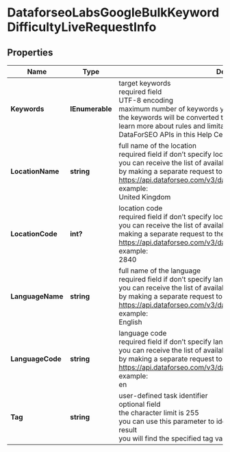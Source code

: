 # DataforseoLabsGoogleBulkKeywordDifficultyLiveRequestInfo


## Properties

| Name | Type | Description | Notes |
|------------ | ------------- | ------------- | -------------|
**Keywords** | **IEnumerable<string>** | target keywords<br>required field<br>UTF-8 encoding<br>maximum number of keywords you can specify in this array: 1000<br>the keywords will be converted to lowercase format<br>learn more about rules and limitations of keyword and keywords fields in DataForSEO APIs in this Help Center article |[optional]|
**LocationName** | **string** | full name of the location<br>required field if don’t specify location_code<br>you can receive the list of available locations with their location_name by making a separate request to the<br>https://api.dataforseo.com/v3/dataforseo_labs/locations_and_languages<br>example:<br>United Kingdom |[optional]|
**LocationCode** | **int?** | location code<br>required field if don’t specify location_name<br>you can receive the list of available locations with their location_code by making a separate request to the<br>https://api.dataforseo.com/v3/dataforseo_labs/locations_and_languages<br>example:<br>2840 |[optional]|
**LanguageName** | **string** | full name of the language<br>required field if don’t specify language_code<br>you can receive the list of available languages with their language_name by making a separate request to the<br>https://api.dataforseo.com/v3/dataforseo_labs/locations_and_languages<br>example:<br>English |[optional]|
**LanguageCode** | **string** | language code<br>required field if don’t specify language_name<br>you can receive the list of available languages with their language_code by making a separate request to the<br>https://api.dataforseo.com/v3/dataforseo_labs/locations_and_languages<br>example:<br>en |[optional]|
**Tag** | **string** | user-defined task identifier<br>optional field<br>the character limit is 255<br>you can use this parameter to identify the task and match it with the result<br>you will find the specified tag value in the data object of the response |[optional]|